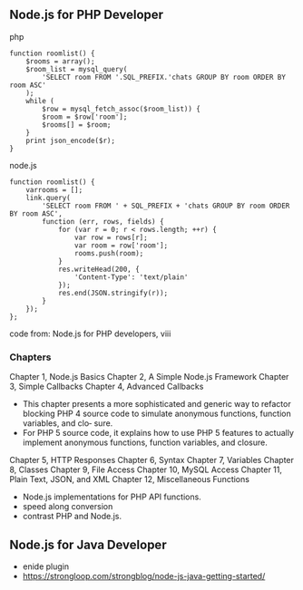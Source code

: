## Node.js for PHP Developer
php
```
function roomlist() {
    $rooms = array();
    $room_list = mysql_query(
        'SELECT room FROM '.SQL_PREFIX.'chats GROUP BY room ORDER BY room ASC'
    );
    while (
        $row = mysql_fetch_assoc($room_list)) {
        $room = $row['room'];
        $rooms[] = $room;
    }
    print json_encode($r);
}
```

node.js
```
function roomlist() {
    varrooms = [];
    link.query(
        'SELECT room FROM ' + SQL_PREFIX + 'chats GROUP BY room ORDER BY room ASC',
        function (err, rows, fields) {
            for (var r = 0; r < rows.length; ++r) {
                var row = rows[r];
                var room = row['room'];
                rooms.push(room);
            }
            res.writeHead(200, {
                'Content-Type': 'text/plain'
            });
            res.end(JSON.stringify(r));
        }
    });
};
```

code from: Node.js for PHP developers, viii
### Chapters
Chapter 1, Node.js Basics
Chapter 2, A Simple Node.js Framework
Chapter 3, Simple Callbacks
Chapter 4, Advanced Callbacks
  * This chapter presents a more sophisticated and generic way to refactor blocking PHP 4 source code to simulate anonymous functions, function variables, and clo‐ sure.
  * For PHP 5 source code, it explains how to use PHP 5 features to actually implement anonymous functions, function variables, and closure.

Chapter 5, HTTP Responses
Chapter 6, Syntax
Chapter 7, Variables
Chapter 8, Classes
Chapter 9, File Access
Chapter 10, MySQL Access
Chapter 11, Plain Text, JSON, and XML
Chapter 12, Miscellaneous Functions
  * Node.js implementations for PHP API functions.
  * speed along conversion
  * contrast PHP and Node.js.

## Node.js for Java Developer
* enide plugin
* https://strongloop.com/strongblog/node-js-java-getting-started/
